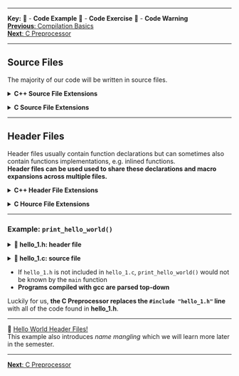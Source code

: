 
---
**Key:** 
:large_orange_diamond: - **Code Example** 
:large_blue_diamond: - **Code Exercise** 
:red_circle: - **Code Warning**  
[**Previous**: Compilation Basics](https://github.com/ackirby88/CS107/blob/master/C-Basics/C-0-CompilationBasics.md)  
[**Next**: C Preprocessor](https://github.com/ackirby88/CS107/blob/master/C-Basics/C-2-Prepocessor.md)

---
## Source Files
The majority of our code will be written in source files.  

**<details><summary>C++ Source File Extensions</summary>**
<p>

- `.cpp`
- `.cc`
- `.C`
- `.cxx`
</p>
</details>

**<details><summary>C Source File Extensions</summary>**

- `.c`
</p>
</details>

---
## Header Files
Header files usually contain function declarations but can sometimes also contain functions implementations, e.g. inlined functions.  
**Header files can be used used to share these declarations and macro expansions across multiple files.**

**<details><summary>C++ Header File Extensions</summary>**
<p>

- `.hpp`
- `.h`
</p>
</details>

**<details><summary>C Hource File Extensions</summary>**

- `.h`
</p>
</details>

---
### Example: `print_hello_world()`
**<details><summary>:large_orange_diamond: hello_1.h: header file</summary>**
<p>
  
```C
void print_hello_world(void);
```
</p>
</details>

**<details><summary> :large_orange_diamond: hello_1.c: source file</summary>**
<p>
  
```C
#include <stdio.h>
#include "hello_1.h"

int main(void){
  print_hello_world();
  return 0;
}

void print_hello_world(void){
  printf("Hello, World!\n");
}
```
</p>
</details>

- If `hello_1.h` is not included in `hello_1.c`, `print_hello_world()` would not be known by the `main` function
- **Programs compiled with gcc are parsed top-down**

Luckily for us, **the C Preprocessor replaces the `#include "hello_1.h"` line** with all of the code found in **hello_1.h**.  

---
:large_orange_diamond: [Hello World Header Files!](https://deepnote.com/project/fdeed75f-9b4a-428c-8bb7-3766103008ee#%2FC-Basics%2FHelloWorldNameMangle%2Fhello_1.c)  
This example also introduces *name mangling* which we will learn more later in the semester.

---
[**Next**: C Preprocessor](https://github.com/ackirby88/CS107/blob/master/C-Basics/C-2-Prepocessor.md)
